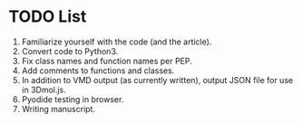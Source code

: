 TODO List
=========

1. Familiarize yourself with the code (and the article).
2. Convert code to Python3.
3. Fix class names and function names per PEP.
4. Add comments to functions and classes.
5. In addition to VMD output (as currently written), output JSON file for use
   in 3Dmol.js.
6. Pyodide testing in browser.
7. Writing manuscript.
